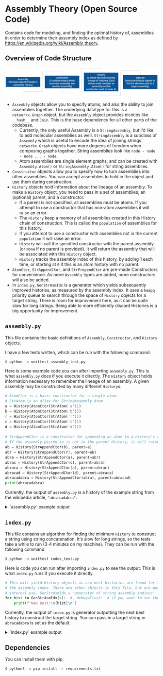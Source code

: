 # Assembly Theory (Open Source Code)

Contains code for modeling, and finding the optimal history of, assemblies in order to determine their assembly index as defined by https://en.wikipedia.org/wiki/Assembly_theory.

## Overview of Code Structure

![AssemblyTheoryDepOverview](https://raw.githubusercontent.com/frankbryce/assembly-theory/refs/heads/main/AssemblyTheoryDepOverview.png)

* `Assembly` objects allow you to specify atoms, and also the ability to join assemblies together. The underlying datatype for this is a `networkx.Graph` object, but the `Assembly` object provides niceties like `__hash__` and `Join`. This is the base dependency for all other parts of the codebase.
  * Currently, the only useful Assembly is a `StringAssembly`, but I'd like to add molecular assemblies as well. `StringAssembly` is a subclass of `Assembly` which is useful to encode the idea of joining strings. `networkx.Graph` objects have more degrees of freedom when composing graphs together. String assemblies look like `node - node - node ... - node`.
  * Atom assemblies are single element graphs, and can be created with `Assembly.Atom()` or `StringAssembly.Atom()` for string assemblies.
* `Constructor` objects allow you to specify how to turn assemblies into other assemblies. You can accept assemblies to hold in the object and use them during construction.
* `History` objects hold information about the lineage of an assembly. To make a `History` object, you need to pass in a set of assemblies, an (optional) parent, and a constructor.
  * If a parent is not specified, all assemblies must be atoms. If you attempt to use a constructor that has non-atom assemblies it will raise an error.
  * The `History` keep a memory of all assemblies created in this History chain of construction. This is called the `population` of assemblies for this history.
  * If you attempt to use a constructor with assemblies not in the current `population` it will raise an error.
  * `History` will call the specified constructor with the parent assembly (or `None` if no parent is provided). It will return the assembly that will be associated with this `History` object.
  * `History` tracks the assembly index of this history, by adding 1 each time, or starting at `0` if this is an atom history with no parent.
* `AtomCtor`, `StrAppendCtor`, and `StrPrependCtor` are pre-made Constructors for convenience. As more `Assembly` types are added, more constructors will also be added.
* In `index.py`, `GenStrAsmIdx` is a generator which yields subsequently improved histories, as measured by the assembly index. It uses a `heapq` priority queue to search through the space of `History` objects for a target string. There is room for improvement here, as it can be quite slow for long strings. Being able to more efficiently discard Histories is a big opportunity for improvement.

## `assembly.py`

This file contains the basic definitions of `Assembly`, `Constructor`, and `History` objects.

I have a few tests written, which can be run with the following command:

```bash
$ python -m unittest assembly_test.py
```

Here is some example code you can after importing `assembly.py`. This is what `assembly.py` does if you execute it
directly. The `History` object holds information necessary to remember the lineage of an assembly. A given assembly may be
constructed by many different `History`s.

```py
# AtomCtor is a basic constructor for a single atom.
# StrAtom is an alias for StringAssembly.Atom
a = History(AtomCtor(StrAtom('a')))
b = History(AtomCtor(StrAtom('b')))
r = History(AtomCtor(StrAtom('r')))
c = History(AtomCtor(StrAtom('c')))
d = History(AtomCtor(StrAtom('d')))

# StrAppendCtor is a constructor for appending an atom to a history's assembly.
# If the assembly passed in is not in the parent History, it will raise an error..
ab = History(StrAppendCtor(b), parent=a)
abr = History(StrAppendCtor(r), parent=ab)
abra = History(StrAppendCtor(a), parent=abr)
abrac = History(StrAppendCtor(c), parent=abra)
abraca = History(StrAppendCtor(a), parent=abrac)
abracad = History(StrAppendCtor(d), parent=abraca)
abracadabra = History(StrAppendCtor(abra), parent=abracad)
print(abracadabra)
```

Currently, the output of `assembly.py` is a history of the example string from the wikipedia article, `"abracadabra"`.

<details>
<summary>`assembly.py` example output</summary>

```bash
$ python3 assembly.py
H[0]: a
H[1]: ab, (b)
H[2]: abr, (r)
H[3]: abra, (a)
H[4]: abrac, (c)
H[5]: abraca, (a)
H[6]: abracad, (d)
H[7]: abracadabra, (abra)
```

</details>

## `index.py`

This file contains an algorithm for finding the minimum `History` to construct a string using string concatenation. It's slow for long strings, so the tests take a while to run (3-4 minutes on my machine). They can be run with the following command:

```bash
$ python -m unittest index_test.py
```

Here is code you can run after importing `index.py` to see the output. This is what
`index.py` runs if you execute it directly.

```py
# This will yield History objects as new best histories are found for lowering
# the assembly index. There are other objects in this file, but are meant for
# internal use. GenStrAsmIdx = "generator of string assembly indices".
for hist in GenStrAsmIdx(s):  #, debug=True):  # if you want to see the debug output
    print(f"New Best:\n{hist}\n")
```

Currently, the output of `index.py` is generator outputting the next
best history to construct the target string. You can pass in a target
string or `abracadabra` is set as the default.

<details>
<summary>`index.py` example output</summary>

```bash
$ python3 index.py
New Best:
H[0]: a
H[1]: ac, (c)
H[2]: rac, (r)
H[3]: brac, (b)
H[4]: braca, (a)
H[5]: bracad, (d)
H[6]: bracada, (a)
H[7]: bracadab, (b)
H[8]: bracadabr, (r)
H[9]: bracadabra, (a)
H[10]: abracadabra, (a)

New Best:
H[0]: a
H[1]: ra, (r)
H[2]: rac, (c)
H[3]: raca, (a)
H[4]: racad, (d)
H[5]: racada, (a)
H[6]: racadab, (b)
H[7]: racadabra, (ra)
H[8]: bracadabra, (b)
H[9]: abracadabra, (a)

New Best:
H[0]: a
H[1]: ra, (r)
H[2]: bra, (b)
H[3]: brac, (c)
H[4]: braca, (a)
H[5]: abraca, (a)
H[6]: abracad, (d)
H[7]: abracada, (a)
H[8]: abracadabra, (bra)

New Best:
H[0]: a
H[1]: ra, (r)
H[2]: bra, (b)
H[3]: abra, (a)
H[4]: abrac, (c)
H[5]: abraca, (a)
H[6]: abracad, (d)
H[7]: abracadabra, (abra)
```

</details>

## Dependencies

You can install them with pip:

```bash
$ python3 -m pip install -r requirements.txt
```
